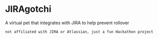# JIRAgotchi

A virtual pet that integrates with JIRA to help prevent rollover

```
not affiliated with JIRA or Atlassian, just a fun Hackathon project
```
